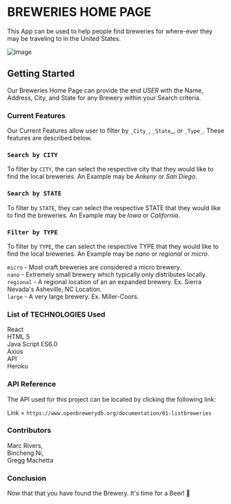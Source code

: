 # BREWERIES HOME PAGE

This App can be used to help people find breweries for where-ever they may be traveling to in the United States. 

![Image](https://backyardbrewerynh.com/wp-content/uploads/2018/12/Beer.png)

## Getting Started

Our Breweries Home Page can provide the end _USER_ with the Name, Address, City, and State for any Brewery within your Search criteria. 

### Current Features

Our Current Features allow user to filter by `_City_`, `_State`_, or `_Type_`.  These features are described below. 

### `Search by CITY`

To filter by `CITY`, the  can select the respective city that they would like to find the local breweries. An Example may be _Ankeny_ or _San Diego_.

### `Search by STATE`

To filter by `STATE`, they can select the respective STATE that they would like to find the breweries. An Example may be _Iowa_ or _California_.

### `Filter by TYPE`

To filter by `TYPE`, the can select the respective TYPE that they would like to find the local breweries. An Example may be _nano_ or _regional_ or _micro_.

`micro` - Most craft breweries are considered a micro brewery.
<br/>
`nano` - Extremely small brewery which typically only distributes locally.
<br/>
`regional` - A regional location of an an expanded brewery. Ex. Sierra Nevada's Asheville, NC Location.
<br/>
`large` - A very large brewery. Ex. Miller-Coors. 

### List of TECHNOLOGIES Used

React <br/>
HTML 5 <br/>
Java Script ES6.0 <br/>
Axios <br/>
API <br/>
Heroku <br/>

### API Reference

The API used for this project can be located by clicking the following link:

Link =  `https://www.openbrewerydb.org/documentation/01-listbreweries`

### Contributors

Marc Rivers, <br/>
Bincheng Ni, <br/>
Gregg Machetta 


### Conclusion
Now that that you have found the Brewery. It's time for a Beer!
:beers:  
